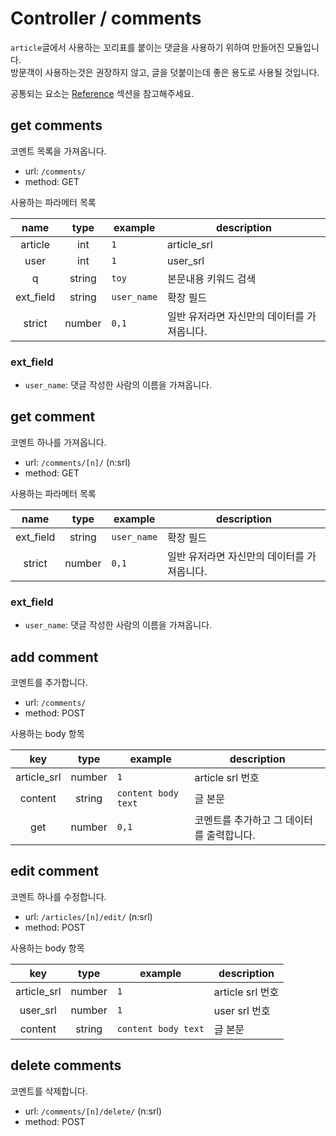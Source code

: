 # Controller / comments

`article`글에서 사용하는 꼬리표를 붙이는 댓글을 사용하기 위하여 만들어진 모듈입니다.  
방문객이 사용하는것은 권장하지 않고, 글을 덧붙이는데 좋은 용도로 사용될 것입니다.

공통되는 요소는 [Reference](https://github.com/redgoose-dev/goose-api/tree/master/controller#reference) 섹션을 참고해주세요.


## get comments

코멘트 목록을 가져옵니다.

- url: `/comments/`
- method: GET

사용하는 파라메터 목록

| name | type | example | description |
|:----:|:----:|---------|-------------|
| article | int | `1` | article_srl |
| user | int | `1` | user_srl |
| q | string | `toy` | 본문내용 키워드 검색 |
| ext_field | string | `user_name` | 확장 필드 |
| strict | number | `0,1` | 일반 유저라면 자신만의 데이터를 가져옵니다. |

### ext_field
- `user_name`: 댓글 작성한 사람의 이름을 가져옵니다.


## get comment

코멘트 하나를 가져옵니다.

- url: `/comments/[n]/` (n:srl)
- method: GET

사용하는 파라메터 목록

| name | type | example | description |
|:----:|:----:|---------|-------------|
| ext_field | string | `user_name` | 확장 필드 |
| strict | number | `0,1` | 일반 유저라면 자신만의 데이터를 가져옵니다. |

### ext_field
- `user_name`: 댓글 작성한 사람의 이름을 가져옵니다.


## add comment

코멘트를 추가합니다.

- url: `/comments/`
- method: POST

사용하는 body 항목

| key | type | example | description |
|:---:|:----:|---------|-------------|
| article_srl | number | `1` | article srl 번호 |
| content | string | `content body text` | 글 본문 |
| get | number | `0,1` | 코멘트를 추가하고 그 데이터를 출력합니다. |


## edit comment

코멘트 하나를 수정합니다.

- url: `/articles/[n]/edit/` (n:srl)
- method: POST

사용하는 body 항목

| key | type | example | description |
|:---:|:----:|---------|-------------|
| article_srl | number | `1` | article srl 번호 |
| user_srl | number | `1` | user srl 번호 |
| content | string | `content body text` | 글 본문 |


## delete comments

코멘트를 삭제합니다.

- url: `/comments/[n]/delete/` (n:srl)
- method: POST
